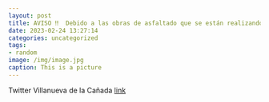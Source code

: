```yaml
---
layout: post
title: AVISO ‼  Debido a las obras de asfaltado que se están realizando en la avenida de La Dehesa, se producirán cortes puntuales de t...
date: 2023-02-24 13:27:14
categories: uncategorized
tags:
- random
image: /img/image.jpg
caption: This is a picture
---
```

Twitter Villanueva de la Cañada [link](https://twitter.com/AytoVDLCanada/status/1629047184669786113)
